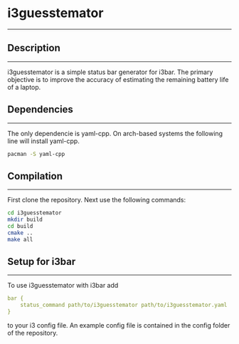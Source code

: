 # i3guesstemator
__________________
## Description
__________________
i3guesstemator is a simple status bar generator for i3bar. 
The primary objective is to improve the accuracy of estimating the remaining battery life of a laptop.

## Dependencies
_________________
The only dependencie is yaml-cpp.
On arch-based systems the following line will install yaml-cpp.
```bash
pacman -S yaml-cpp
```

## Compilation
_______________
First clone the repository. Next use the following commands:
```bash
cd i3guesstemator
mkdir build
cd build
cmake ..
make all
```

## Setup for i3bar
__________________
To use i3guesstemator with i3bar add 
```yaml
bar {
    status_command path/to/i3guesstemator path/to/i3guesstemator.yaml
}
```
to your i3 config file. An example config file is contained in the config folder of the repository.
